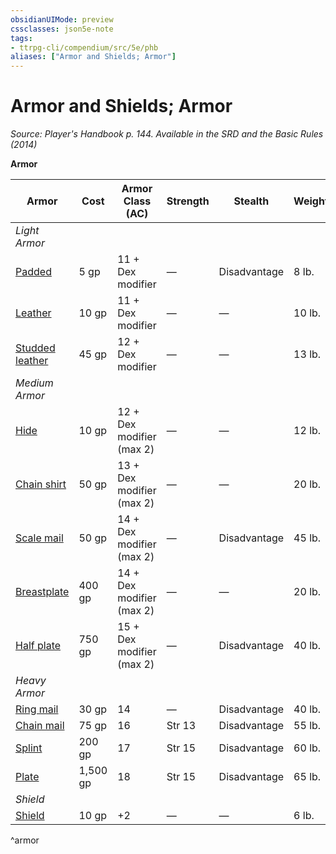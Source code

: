```yaml
---
obsidianUIMode: preview
cssclasses: json5e-note
tags:
- ttrpg-cli/compendium/src/5e/phb
aliases: ["Armor and Shields; Armor"]
---
```

# Armor and Shields; Armor
*Source: Player's Handbook p. 144. Available in the <span title='Systems Reference Document (5.1)'>SRD</span> and the Basic Rules (2014)* 

**Armor**

| Armor | Cost | Armor Class (AC) | Strength | Stealth | Weight |
|-------|------|------------------|----------|---------|--------|
| *Light Armor* |  |  |  |  |  |
| [Padded](3-Mechanics/CLI/items/padded-armor.md) | 5 gp | 11 + Dex modifier | — | Disadvantage | 8 lb. |
| [Leather](3-Mechanics/CLI/items/leather-armor.md) | 10 gp | 11 + Dex modifier | — | — | 10 lb. |
| [Studded leather](3-Mechanics/CLI/items/studded-leather-armor.md) | 45 gp | 12 + Dex modifier | — | — | 13 lb. |
| *Medium Armor* |  |  |  |  |  |
| [Hide](3-Mechanics/CLI/items/hide-armor.md) | 10 gp | 12 + Dex modifier (max 2) | — | — | 12 lb. |
| [Chain shirt](3-Mechanics/CLI/items/chain-shirt.md) | 50 gp | 13 + Dex modifier (max 2) | — | — | 20 lb. |
| [Scale mail](3-Mechanics/CLI/items/scale-mail.md) | 50 gp | 14 + Dex modifier (max 2) | — | Disadvantage | 45 lb. |
| [Breastplate](3-Mechanics/CLI/items/breastplate.md) | 400 gp | 14 + Dex modifier (max 2) | — | — | 20 lb. |
| [Half plate](3-Mechanics/CLI/items/half-plate-armor.md) | 750 gp | 15 + Dex modifier (max 2) | — | Disadvantage | 40 lb. |
| *Heavy Armor* |  |  |  |  |  |
| [Ring mail](3-Mechanics/CLI/items/ring-mail.md) | 30 gp | 14 | — | Disadvantage | 40 lb. |
| [Chain mail](3-Mechanics/CLI/items/chain-mail.md) | 75 gp | 16 | Str 13 | Disadvantage | 55 lb. |
| [Splint](3-Mechanics/CLI/items/splint-armor.md) | 200 gp | 17 | Str 15 | Disadvantage | 60 lb. |
| [Plate](3-Mechanics/CLI/items/plate-armor.md) | 1,500 gp | 18 | Str 15 | Disadvantage | 65 lb. |
| *Shield* |  |  |  |  |  |
| [Shield](3-Mechanics/CLI/items/shield.md) | 10 gp | +2 | — | — | 6 lb. |
^armor